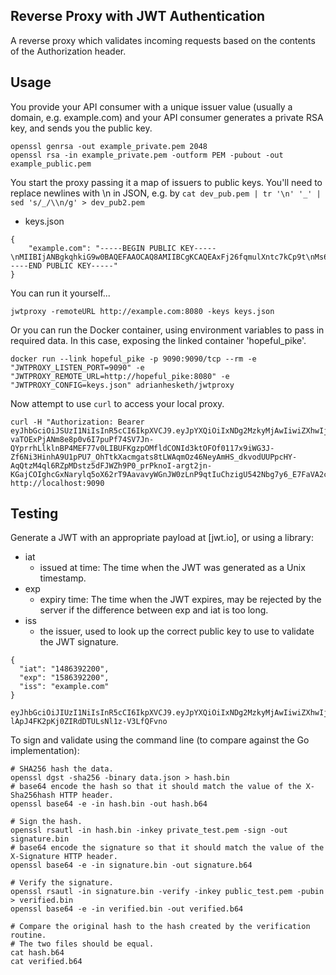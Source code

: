 ## Reverse Proxy with JWT Authentication

A reverse proxy which validates incoming requests based on the contents of the Authorization header.

## Usage

You provide your API consumer with a unique issuer value (usually a domain, e.g. example.com) and your
API consumer generates a private RSA key, and sends you the public key.

```
openssl genrsa -out example_private.pem 2048
openssl rsa -in example_private.pem -outform PEM -pubout -out example_public.pem
```

You start the proxy passing it a map of issuers to public keys. You'll need to replace newlines
with \n in JSON, e.g. by `cat dev_pub.pem | tr '\n' '_' | sed 's/_/\\n/g' > dev_pub2.pem`

- keys.json
```
{
    "example.com": "-----BEGIN PUBLIC KEY-----\nMIIBIjANBgkqhkiG9w0BAQEFAAOCAQ8AMIIBCgKCAQEAxFj26fqmulXntc7kCp9t\nMs6MEQUsk2r16Jd6k+aZSaLBo0dVgP77q1os10gZT4N0gYH6NsbVqP4+wWAUIDie\nmhpxq986z5mtB/lGvmHmaQcK/bOnEvcLWinHJZIla1m2RF7diN5/WBRNh8CyYMiW\n+BV/6dngknBtP7bDpnCkYrySaOQtKRvrech1UFRKgQjD8bprrcUmOFWYrmKe2NCx\ncQs9RhYuACt3Du2Z4VwVWN2xvL5LlZdWK7jLENe3MkOZU5WcwA7n+K/tulqA9uNR\nv8cRIL/y8BUwUsUoqBiyVZXQUa7BgE82GoTXtv3uqkN/yZxnlEcaJW5BD1nFzuvu\nyQIDAQAB\n-----END PUBLIC KEY-----"
}
```

You can run it yourself...

```
jwtproxy -remoteURL http://example.com:8080 -keys keys.json
```

Or you can run the Docker container, using environment variables to pass in required data. In this case, exposing the linked container 'hopeful_pike'.

```
docker run --link hopeful_pike -p 9090:9090/tcp --rm -e "JWTPROXY_LISTEN_PORT=9090" -e "JWTPROXY_REMOTE_URL=http://hopeful_pike:8080" -e "JWTPROXY_CONFIG=keys.json" adrianhesketh/jwtproxy
```

Now attempt to use `curl` to access your local proxy.

```
curl -H "Authorization: Bearer eyJhbGciOiJSUzI1NiIsInR5cCI6IkpXVCJ9.eyJpYXQiOiIxNDg2MzkyMjAwIiwiZXhwIjoiMTU4NjM5MjIwMCIsImlzcyI6ImV4YW1wbGUuY29tIn0.McHwUVbe96y-vaTOExPjANm8e8p0v6I7puPf74SV7Jn-QYprrhLlklnBP4MEF77v0LIBUFKgzpOMfldCONId3ktOFOf0117x9iWG3J-Zf6Ni3HinhA9U1pPU7_OhTtkXacmgats8tLWAqmOz46NeyAmHS_dkvodUUPpcHY-AqQtzM4ql6RZpMDstz5dFJWZh9P0_prPknoI-argt2jn-KGajCOIghcGxNarylq5oX62rT9AavavyWGnJW0zLnP9qtIuChzigU542Nbg7y6_E7FaVA2cPICPuiPehn6vVTKuVil0o2SJgFD2J2HQfxa0iDrc8HzbubMGJcw7Vlpkk0w" http://localhost:9090
```

## Testing

Generate a JWT with an appropriate payload at [jwt.io], or using a library:

* iat
  * issued at time: The time when the JWT was generated as a Unix timestamp.
* exp
  * expiry time: The time when the JWT expires, may be rejected by the server if the difference between exp and iat is too long.
* iss
  * the issuer, used to look up the correct public key to use to validate the JWT signature.

```
{
  "iat": "1486392200",
  "exp": "1586392200",
  "iss": "example.com"
}
```

```
eyJhbGciOiJIUzI1NiIsInR5cCI6IkpXVCJ9.eyJpYXQiOiIxNDg2MzkyMjAwIiwiZXhwIjoiMTU4NjM5MjIwMCIsIm5hbWUiOiJBZHJpYW4gSGVza2V0aCJ9.d45Or2h-lApJ4FK2pKj0ZIRdDTULsNl1z-V3LfQFvno
```

To sign and validate using the command line (to compare against the Go implementation):

```
# SHA256 hash the data.
openssl dgst -sha256 -binary data.json > hash.bin
# base64 encode the hash so that it should match the value of the X-Sha256hash HTTP header.
openssl base64 -e -in hash.bin -out hash.b64

# Sign the hash.
openssl rsautl -in hash.bin -inkey private_test.pem -sign -out signature.bin
# base64 encode the signature so that it should match the value of the X-Signature HTTP header.
openssl base64 -e -in signature.bin -out signature.b64

# Verify the signature.
openssl rsautl -in signature.bin -verify -inkey public_test.pem -pubin > verified.bin
openssl base64 -e -in verified.bin -out verified.b64

# Compare the original hash to the hash created by the verification routine.
# The two files should be equal.
cat hash.b64
cat verified.b64
```
